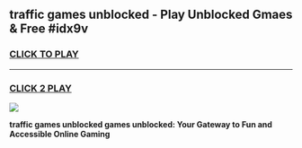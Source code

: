 
## traffic games unblocked - Play Unblocked Gmaes & Free #idx9v
<h3>
<a href="https://news.freeplayer.one?title=traffic_games_unblocked&ref=26F">CLICK TO PLAY</a></h3>
<hr>

<h3>
<a href="https://news.freeplayer.one?title=traffic_games_unblocked&ref=26F">CLICK 2 PLAY</a>
  
</h3>

<a href="https://news.freeplayer.one?title=traffic_games_unblocked&ref=26F/"><img src="https://clearcache.store/games.png"></a>


**traffic games unblocked games unblocked: Your Gateway to Fun and Accessible Online Gaming**
